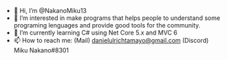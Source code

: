 - 👋 Hi, I’m @NakanoMiku13
- 👀 I’m interested in make programs that helps people to understand some programing lenguages and provide good tools for the community.
- 🌱 I’m currently learning C# using Net Core 5.x and MVC 6
- 📫 How to reach me:
(Mail) danielulrichtamayo@gmail.com
(Discord) Miku Nakano#8301

<!---
NakanoMiku13/NakanoMiku13 is a ✨ special ✨ repository because its `README.md` (this file) appears on your GitHub profile.
You can click the Preview link to take a look at your changes.
--->
